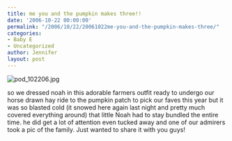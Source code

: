```yaml
---
title: me you and the pumpkin makes three!!
date: '2006-10-22 00:00:00'
permalink: "/2006/10/22/20061022me-you-and-the-pumpkin-makes-three/"
categories:
- Baby E
- Uncategorized
author: Jennifer
layout: post
---
```


<img id="image51" alt="pod_102206.jpg" src="http://static.squarespace.com/static/50db6bb3e4b015296cd43789/50dfa5b1e4b0dc6320e0b5ea/50dfa5b1e4b0dc6320e0b616/1161548597000/?format=original" />

so we dressed noah in this adorable farmers outfit ready to undergo our horse drawn hay ride to the pumpkin patch to pick our faves this year but it was so blasted cold (it snowed here again last night and pretty much covered everything around) that little Noah had to stay bundled the entire time. he did get a lot of attention even tucked away and one of our admirers took a pic of the family. Just wanted to share it with you guys!
